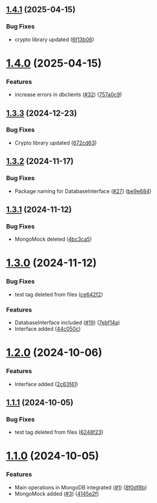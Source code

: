 ## [1.4.1](https://github.com/cristianat98/DBClientGo/compare/v1.4.0...v1.4.1) (2025-04-15)


### Bug Fixes

* crypto library updated ([6f13b06](https://github.com/cristianat98/DBClientGo/commit/6f13b0673d376267f0e20a46468cf414987d010b))

# [1.4.0](https://github.com/cristianat98/DBClientGo/compare/v1.3.3...v1.4.0) (2025-04-15)


### Features

* increase errors in dbclients ([#32](https://github.com/cristianat98/DBClientGo/issues/32)) ([757a0c9](https://github.com/cristianat98/DBClientGo/commit/757a0c972255bfdd47635917bc44817ab1311f58))

## [1.3.3](https://github.com/cristianat98/DBClientGo/compare/v1.3.2...v1.3.3) (2024-12-23)


### Bug Fixes

* Crypto library updated ([672cd63](https://github.com/cristianat98/DBClientGo/commit/672cd63dc370889091678818213224483d0fc24b))

## [1.3.2](https://github.com/cristianat98/DBClientGo/compare/v1.3.1...v1.3.2) (2024-11-17)


### Bug Fixes

* Package naming for DatabaseInterface ([#27](https://github.com/cristianat98/DBClientGo/issues/27)) ([be9e684](https://github.com/cristianat98/DBClientGo/commit/be9e684f356ee2db9e790d778f3ba7069f0dd288))

## [1.3.1](https://github.com/cristianat98/DBClientGo/compare/v1.3.0...v1.3.1) (2024-11-12)


### Bug Fixes

* MongoMock deleted ([4bc3ca5](https://github.com/cristianat98/DBClientGo/commit/4bc3ca58b00808f963951e67261f4c9b1bb3e33c))

# [1.3.0](https://github.com/cristianat98/DBClientGo/compare/v1.2.0...v1.3.0) (2024-11-12)


### Bug Fixes

* test tag deleted from files ([ce642f2](https://github.com/cristianat98/DBClientGo/commit/ce642f2645608cbac8d539a3608d1037aea4277b))


### Features

* DatabaseInterface included ([#19](https://github.com/cristianat98/DBClientGo/issues/19)) ([7ebf14a](https://github.com/cristianat98/DBClientGo/commit/7ebf14a448e4e51bf9867b9ecc111dbd42cc1df7))
* Interface added ([44c050c](https://github.com/cristianat98/DBClientGo/commit/44c050c81a1d1d315c60d7e96a3cbbe78c05797b))

# [1.2.0](https://github.com/cristianat98/DBClientGo/compare/v1.1.1...v1.2.0) (2024-10-06)


### Features

* Interface added ([2c63f41](https://github.com/cristianat98/DBClientGo/commit/2c63f411b56a22755d8147f2c8ee531efeb642fd))

## [1.1.1](https://github.com/cristianat98/DBClientGo/compare/v1.1.0...v1.1.1) (2024-10-05)


### Bug Fixes

* test tag deleted from files ([6248f23](https://github.com/cristianat98/DBClientGo/commit/6248f236774a95a1a61e057674c2588b9676da99))

# [1.1.0](https://github.com/cristianat98/DBClientGo/compare/v1.0.0...v1.1.0) (2024-10-05)


### Features

* Main operations in MongoDB integrated ([#1](https://github.com/cristianat98/DBClientGo/issues/1)) ([8f0df8b](https://github.com/cristianat98/DBClientGo/commit/8f0df8b1687d375bdec7a9923c0f7800e3bee0b3))
* MongoMock added ([#3](https://github.com/cristianat98/DBClientGo/issues/3)) ([4145e2f](https://github.com/cristianat98/DBClientGo/commit/4145e2fe1e6f674d68c76c6b598a965af7ed32af))
